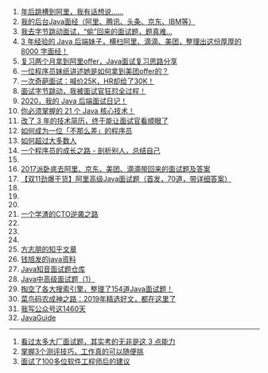 1. [年后跳槽到阿里，我有话想说......](https://mp.weixin.qq.com/s/9A7H74UELrPoH8onmHvQIA)
1. [我的后台Java面经（阿里、腾讯、头条、京东、IBM等）](https://mp.weixin.qq.com/s/YXzRW6t9FEr1YXLqGBotLA)
1. [我去字节跳动面试，“偷”回来的面试题，题真难...](https://mp.weixin.qq.com/s/-9WmTQZ0vAY80Z6X5u_g_A)
1. [3 年经验的 Java 后端妹子，横扫阿里、滴滴、美团，整理出这份厚厚的 8000 字面经！](https://mp.weixin.qq.com/s/JENxN6pfl4g5EcTAIDneTg)
1. [复习两个月拿到阿里offer，Java面试复习思路分享](https://mp.weixin.qq.com/s/J-HVQnDp9fOqQnxaythsog)
1. [一位程序员妹纸讲述她是如何拿到美团offer的？](https://mp.weixin.qq.com/s/fApnUaE8mGLlr6QZ-3vSDA)
1. [一次奇葩面试：喊价25K，HR却给了30K！](https://mp.weixin.qq.com/s/XFWjMXe0umVfJL38bXQGxQ)
1. [面试字节跳动，我被面试官狂怼全过程！](https://mp.weixin.qq.com/s/fBb-hobMFWkhTEH-nQDdoA)
1. [2020，我的 Java 后端面试日记！](https://mp.weixin.qq.com/s/ygWbsDeKCs_ZN80sp0LinA)
1. [你必须掌握的 21 个 Java 核心技术！](https://mp.weixin.qq.com/s/EcJYl2WIk6I9tRwnN7RNwQ)
1. [改了 3 年的技术简历，终于能让面试官看顺眼了](https://mp.weixin.qq.com/s/RJT5FGwsL5V4s1FAhvlqUw)
1. [如何成为一位「不那么差」的程序员](https://mp.weixin.qq.com/s/awMl7pe9rcWgG0VmUPiP5Q)
1. [如何超过大多数人](https://mp.weixin.qq.com/s/b1Meq3Jt8TilRe8Rjrgkuw)
1. [一个程序员的成长之路 - 剖析别人，总结自己](https://mp.weixin.qq.com/s/zWPjfHiYxx0HH9lE99Yijw)
1. []()
1. [2017派卧底去阿里、京东、美团、滴滴带回来的面试题及答案](https://mp.weixin.qq.com/s?__biz=MzI3ODcxMzQzMw==&mid=2247484646&idx=1&sn=4f838297a4dc92eb2d394cddca706550&chksm=eb5381d0dc2408c69de94acb880b3e19f6673f7dfc6fc4ffc6f5971b37f5a03f005de80efe4f&scene=21#wechat_redirect)
1. [【双11劲爆干货】阿里高级Java面试题（首发，70道，带详细答案）](https://mp.weixin.qq.com/s?__biz=MzI3ODcxMzQzMw==&mid=2247484707&idx=1&sn=7814812fa8bdf11374a4b76c122f1bed&chksm=eb538015dc24090370e98a184b71b55680a4595f3472e0a11bc40f2810f45f6f1b8e05fc675a&scene=21#wechat_redirect)
1. []()
1. []()
1. []()
1. [一个学渣的CTO逆袭之路](https://mp.weixin.qq.com/s/CQtUB6V3SkNQBu14YWlH9g)
1. []()
1. []()
1. []()
1. [方志朋的知乎文章](https://www.zhihu.com/people/forezp/posts)
1. [钱旭发的java资料](https://gitee.com/SnailClimb/JavaGuide)
1. [Java知音面试题仓库](https://mp.weixin.qq.com/s?__biz=MzI4Njc5NjM1NQ==&mid=2247487156&idx=2&sn=917f0e5d2498920f184896630a0541fb&chksm=ebd63198dca1b88e8785a77a54ccb7243ea75549b6341cde72425293f2baeb8f774525c0b661&mpshare=1&scene=1&srcid=#rd)
1. [Java中高级面试题（1）](https://mp.weixin.qq.com/s/7xP1kfHvyHuD-UScPM2HOw)
1. [掏空了各大搜索引擎，整理了154道Java面试题！](https://mp.weixin.qq.com/s/68okCVCfkNhdzzFhZutDRg)
1. [菜鸟码农成神之路：2019年精选好文，都在这里了](https://mp.weixin.qq.com/s/EwWtz553GI4CgmyAB9Gw4w)
1. [我写公众号这1460天](https://mp.weixin.qq.com/s/uneagAeztoCEJEAKk2VBdQ)
1. [JavaGuide](https://zhuanlan.zhihu.com/Snaiclimb)
---
1. [看过太多大厂面试题，其实考的无非是这 3 点能力](https://mp.weixin.qq.com/s/UF_Ty7YY2bRkTQIGERqigQ)
1. [掌握3个测评技巧，工作真的可以随便挑](https://mp.weixin.qq.com/s/to2T0eX4qU5P94O19GvCyg)
1. [面试了100多位软件工程师后的建议](https://mp.weixin.qq.com/s/Dy-vtsGFxIYa5bLFIYpdmQ)